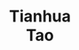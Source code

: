 ---
layout: page
title: Tianhua<br>Tao
description: CS
img: assets/img/students/tianhua.jpeg
importance: 7
redirect: https://www.taotianhua.com/
category: "Masters students"
---